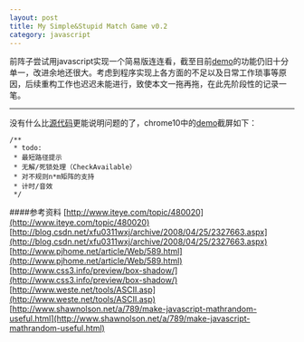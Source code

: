 ```yaml
---
layout: post
title: My Simple&Stupid Match Game v0.2
category: javascript
---
```

前阵子尝试用javascript实现一个简易版连连看，截至目前[demo](/lab/2011/match-game/index.html)的功能仍旧十分单一，改进余地还很大。考虑到程序实现上各方面的不足以及日常工作琐事等原因，后续重构工作也迟迟未能进行，致使本文一拖再拖，在此先阶段性的记录一笔。

***
没有什么比[源代码](https://github.com/nomospace/nomospace.github.com/tree/master/lab/2011/match-game)更能说明问题的了，chrome10中的[demo](/lab/2011/match-game/index.html)截屏如下：

    /**
     * todo:
     * 最短路径提示
     * 无解/死锁处理（CheckAvailable）
     * 对不规则n*m矩阵的支持
     * 计时/音效
     */

####参考资料
[http://www.iteye.com/topic/480020](http://www.iteye.com/topic/480020)   
[http://blog.csdn.net/xfu0311wxj/archive/2008/04/25/2327663.aspx](http://blog.csdn.net/xfu0311wxj/archive/2008/04/25/2327663.aspx)  
[http://www.pjhome.net/article/Web/589.html](http://www.pjhome.net/article/Web/589.html)  
[http://www.css3.info/preview/box-shadow/](http://www.css3.info/preview/box-shadow/)  
[http://www.weste.net/tools/ASCII.asp](http://www.weste.net/tools/ASCII.asp)  
[http://www.shawnolson.net/a/789/make-javascript-mathrandom-useful.html](http://www.shawnolson.net/a/789/make-javascript-mathrandom-useful.html)
